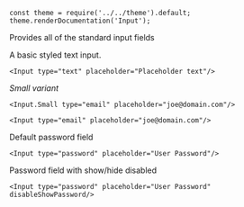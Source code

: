 ```
const theme = require('../../theme').default;
theme.renderDocumentation('Input');
```

Provides all of the standard input fields


A basic styled text input.


```
<Input type="text" placeholder="Placeholder text"/>
```

_Small variant_

```
<Input.Small type="email" placeholder="joe@domain.com"/>
```

```
<Input type="email" placeholder="joe@domain.com"/>
```

Default password field
```
<Input type="password" placeholder="User Password"/>
```

Password field with show/hide disabled
```
<Input type="password" placeholder="User Password" disableShowPassword/>
```

